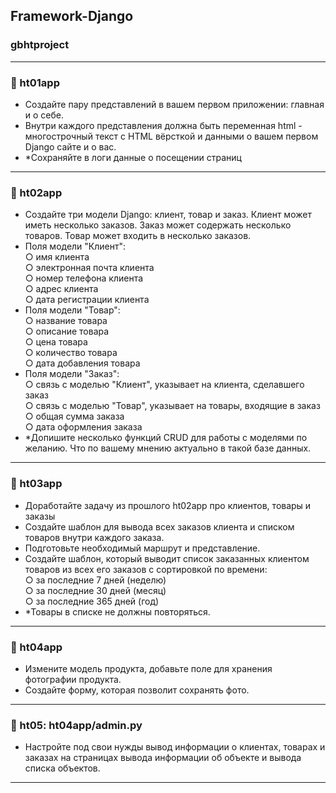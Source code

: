 ## Framework-Django
### gbhtproject

--------------------
### 📌 ht01app
- Создайте пару представлений в вашем первом приложении: главная и о себе.
- Внутри каждого представления должна быть переменная html - многострочный текст с HTML вёрсткой и данными о вашем 
первом Django сайте и о вас.
- *Сохраняйте в логи данные о посещении страниц
--------------------

### 📌 ht02app
- Создайте три модели Django: клиент, товар и заказ. Клиент может иметь несколько заказов. Заказ может содержать 
несколько товаров. Товар может входить в несколько заказов.
- Поля модели "Клиент":  
○ имя клиента  
○ электронная почта клиента  
○ номер телефона клиента  
○ адрес клиента  
○ дата регистрации клиента
- Поля модели "Товар":  
○ название товара  
○ описание товара  
○ цена товара  
○ количество товара  
○ дата добавления товара
- Поля модели "Заказ":  
○ связь с моделью "Клиент", указывает на клиента, сделавшего заказ  
○ связь с моделью "Товар", указывает на товары, входящие в заказ  
○ общая сумма заказа  
○ дата оформления заказа
- *Допишите несколько функций CRUD для работы с моделями по желанию. Что по вашему мнению актуально в такой базе данных.
--------------------

### 📌 ht03app
- Доработайте задачу из прошлого ht02app про клиентов, товары и заказы
- Создайте шаблон для вывода всех заказов клиента и списком товаров внутри каждого заказа.
- Подготовьте необходимый маршрут и представление.
- Создайте шаблон, который выводит список заказанных клиентом товаров из всех его заказов с сортировкой по времени:  
○ за последние 7 дней (неделю)  
○ за последние 30 дней (месяц)  
○ за последние 365 дней (год)
- *Товары в списке не должны повторяться.
--------------------

### 📌 ht04app
- Измените модель продукта, добавьте поле для хранения фотографии продукта.
- Создайте форму, которая позволит сохранять фото.
- --------------------

### 📌 ht05: ht04app/admin.py
- Настройте под свои нужды вывод информации о клиентах, товарах и заказах на страницах вывода информации об объекте 
и вывода списка объектов.
--------------------
